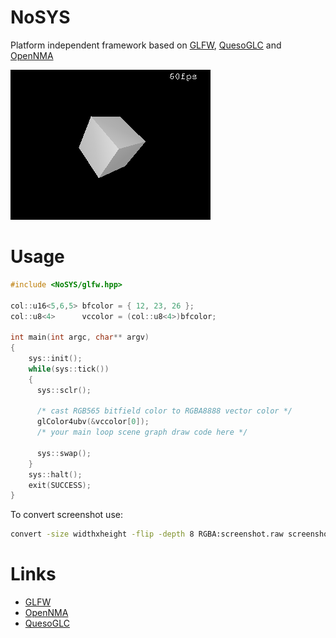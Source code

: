 # NoSYS

Platform independent framework based on [GLFW], [QuesoGLC] and [OpenNMA]

![screenshot](assets/images/screenshot.png "screenshot")

# Usage

```c++
#include <NoSYS/glfw.hpp>

col::u16<5,6,5> bfcolor = { 12, 23, 26 };
col::u8<4>      vccolor = (col::u8<4>)bfcolor;

int main(int argc, char** argv)
{
    sys::init();
    while(sys::tick())
    {
      sys::sclr();

      /* cast RGB565 bitfield color to RGBA8888 vector color */
      glColor4ubv(&vccolor[0]);
      /* your main loop scene graph draw code here */

      sys::swap();
    }
    sys::halt();
    exit(SUCCESS);
}
```

To convert screenshot use:
```sh
convert -size widthxheight -flip -depth 8 RGBA:screenshot.raw screenshot.png
```

# Links
- [GLFW]
- [OpenNMA]
- [QuesoGLC]

[OpenNMA]: https://codeberg.org/forcemaster/OpenNMA
[GLFW]: https://github.com/glfw/glfw
[QuesoGLC]: https://sourceforge.net/projects/quesoglc/

